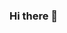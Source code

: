 ### Hi there 👋

<!--
**Sansar01/Sansar01** is a ✨ _special_ ✨ repository because its `README.md` (this file) appears on your GitHub profile.

#include <iostream>
using namespace std;

class Check
{
    private:
       int i;
    public:
       Check(): i(0) {  }
       void operator ++() 
          { ++i; }
       void Display() 
          { cout << "i=" << i << endl; }
};

int main()
{
    Check obj;

    // Displays the value of data member i for object obj
    obj.Display();

    // Invokes operator function void operator ++( )
    ++obj; 
  
    // Displays the value of data member i for object obj
    obj.Display();

    return 0;
}
